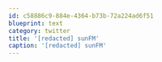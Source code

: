 ```yaml
---
id: c58886c9-884e-4364-b73b-72a224ad6f51
blueprint: text
category: twitter
title: '[redacted] sunFM'
caption: '[redacted] sunFM'
---
```

